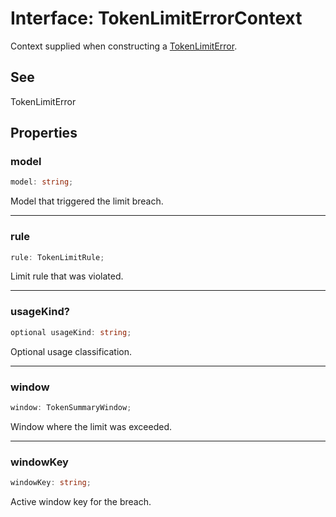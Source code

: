 # Interface: TokenLimitErrorContext

Context supplied when constructing a [TokenLimitError](Class.TokenLimitError.md).

## See

TokenLimitError

## Properties

### model

```ts
model: string;
```

Model that triggered the limit breach.

***

### rule

```ts
rule: TokenLimitRule;
```

Limit rule that was violated.

***

### usageKind?

```ts
optional usageKind: string;
```

Optional usage classification.

***

### window

```ts
window: TokenSummaryWindow;
```

Window where the limit was exceeded.

***

### windowKey

```ts
windowKey: string;
```

Active window key for the breach.
